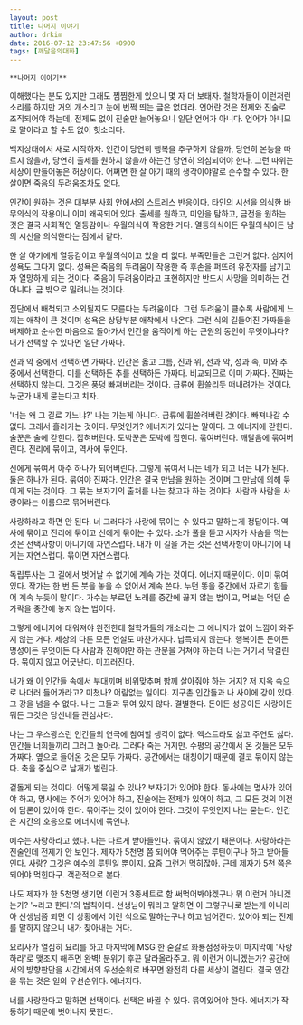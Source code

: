 ```yaml
---
layout: post
title: 나머지 이야기
author: drkim
date: 2016-07-12 23:47:56 +0900
tags: [깨달음의대화]
---
```

   
 


    **나머지 이야기**

  


이해했다는 분도 있지만 그래도 찜찜한게 있으니 몇 자 더 보태자. 철학자들이 이런저런 소리를 하지만 거의 개소리고 눈에 번쩍 띄는 글은 없더라. 언어란 것은 전제와 진술로 조직되어야 하는데, 전제도 없이 진술만 늘어놓으니 일단 언어가 아니다. 언어가 아니므로 말이라고 할 수도 없어 헛소리다. 

  


백지상태에서 새로 시작하자. 인간이 당연히 행복을 추구하지 않을까, 당연히 본능을 따르지 않을까, 당연히 출세를 원하지 않을까 하는건 당연히 의심되어야 한다. 그런 따위는 세상이 만들어놓은 허상이다. 어쩌면 한 살 아기 때의 생각이야말로 순수할 수 있다. 한 살이면 죽음의 두려움조차도 없다. 

  


인간이 원하는 것은 대부분 사회 안에서의 스트레스 반응이다. 타인의 시선을 의식한 바 무의식의 작용이니 이미 왜곡되어 있다. 출세를 원하고, 미인을 탐하고, 금전을 원하는 것은 결국 사회적인 열등감이나 우월의식이 작용한 거다. 열등의식이든 우월의식이든 남의 시선을 의식한다는 점에서 같다. 

  


한 살 아기에게 열등감이고 우월의식이고 있을 리 없다. 부족민들은 그런거 없다. 심지어 성욕도 그다지 없다. 성욕은 죽음의 두려움이 작용한 즉 후손을 퍼뜨려 유전자를 남기고자 열망하게 되는 것이다. 죽음이 두려움이라고 표현하지만 반드시 사망을 의미하는 건 아니다. 금 밖으로 밀려나는 것이다.

  


집단에서 배척되고 소외될지도 모른다는 두려움이다. 그런 두려움이 클수록 사람에게 느끼는 애착이 큰 것이며 성욕은 상당부분 애착에서 나온다. 그런 식의 길들여진 가짜들을 배제하고 순수한 마음으로 돌아가서 인간을 움직이게 하는 근원의 동인이 무엇이냐다? 내가 선택할 수 있다면 일단 가짜다. 

  


선과 악 중에서 선택하면 가짜다. 인간은 옳고 그름, 진과 위, 선과 악, 성과 속, 미와 추 중에서 선택한다. 미를 선택하든 추를 선택하든 가짜다. 비교되므로 이미 가짜다. 진짜는 선택하지 않는다. 그것은 풍덩 빠져버리는 것이다. 급류에 휩쓸리듯 떠내려가는 것이다. 누군가 내게 묻는다고 치자. 

  


'너는 왜 그 길로 가느냐?' 나는 가는게 아니다. 급류에 휩쓸려버린 것이다. 빠져나갈 수 없다. 그래서 흘러가는 것이다. 무엇인가? 에너지가 있다는 말이다. 그 에너지에 갇힌다. 술꾼은 술에 갇힌다. 잡혀버린다. 도박꾼은 도박에 잡힌다. 묶여버린다. 깨달음에 묶여버린다. 진리에 묶이고, 역사에 묶인다. 

  


신에게 묶여서 아주 하나가 되어버린다. 그렇게 묶여서 나는 네가 되고 너는 내가 된다. 둘은 하나가 된다. 묶여야 진짜다. 인간은 결국 만남을 원하는 것이며 그 만남에 의해 묶이게 되는 것이다. 그 묶는 보자기의 출처를 나는 찾고자 하는 것이다. 사람과 사람을 사랑이라는 이름으로 묶어버린다. 

  


사랑하라고 하면 안 된다. 너 그러다가 사랑에 묶이는 수 있다고 말하는게 정답이다. 역사에 묶이고 진리에 묶이고 신에게 묶이는 수 있다. 소가 풀을 뜯고 사자가 사슴을 먹는 것은 선택사항이 아니기에 자연스럽다. 내가 이 길을 가는 것은 선택사항이 아니기에 내게는 자연스럽다. 묶이면 자연스럽다.

  


독립투사는 그 길에서 벗어날 수 없기에 계속 가는 것이다. 에너지 때문이다. 이미 묶여 있다. 작가는 한 번 든 붓을 놓을 수 없어서 계속 쓴다. 누던 똥을 중간에서 자르기 힘들어 계속 누듯이 말이다. 가수는 부르던 노래를 중간에 끊지 않는 법이고, 먹보는 먹던 숟가락을 중간에 놓지 않는 법이다. 

  


그렇게 에너지에 태워져야 완전한데 철학가들의 개소리는 그 에너지가 없어 느낌이 와주지 않는 거다. 세상의 다른 모든 언설도 마찬가지다. 납득되지 않는다. 행복이든 돈이든 명성이든 무엇이든 다 사람과 친해야만 하는 관문을 거쳐야 하는데 나는 거기서 딱걸린다. 묶이지 않고 어긋난다. 미끄러진다. 

  


내가 왜 이 인간들 속에서 부대끼며 비위맞추며 함께 살아줘야 하는 거지? 저 지옥 속으로 나더러 들어가라고? 미쳤나? 어림없는 일이다. 지구촌 인간들과 나 사이에 강이 있다. 그 강을 넘을 수 없다. 나는 그들과 묶여 있지 않다. 결별한다. 돈이든 성공이든 사랑이든 뭐든 그것은 당신네들 관심사다. 

  


나는 그 우스꽝스런 인간들의 연극에 참여할 생각이 없다. 엑스트라도 싫고 주연도 싫다. 인간들 너희들끼리 그러고 놀아라. 그러다 죽는 거지만. 수평의 공간에서 온 것들은 모두 가짜다. 옆으로 들어온 것은 모두 가짜다. 공간에서는 대칭이기 때문에 결코 묶이지 않는다. 축을 중심으로 날개가 벌린다.

  


겉돌게 되는 것이다. 어떻게 묶일 수 있나? 보자기가 있어야 한다. 동사에는 명사가 있어야 하고, 명사에는 주어가 있어야 하고, 진술에는 전제가 있어야 하고, 그 모든 것의 이전에 담론이 있어야 한다. 묶어주는 것이 있어야 한다. 그것이 무엇인지 나는 묻는다. 인간은 시간의 호응으로 에너지에 묶인다. 

  


예수는 사랑하라고 했다. 나는 다르게 받아들인다. 묶이지 않았기 때문이다. 사랑하라는 진술인데 전제가 안 보인다. 제자가 5천명 쯤 되어야 먹어주는 루틴이구나 하고 받아들인다. 사랑? 그것은 예수의 루틴일 뿐이지. 요즘 그런거 먹히잖아. 근데 제자가 5천 쯤은 되어야 먹힌다구. 객관적으로 본다. 

  


나도 제자가 한 5천명 생기면 이런거 3종세트로 함 써먹어봐야겠구나 뭐 이런거 아니겠는가? '~라고 한다.'의 법칙이다. 선생님이 뭐라고 말하면 아 그렇구나로 받는게 아니라 아 선생님쯤 되면 이 상황에서 이런 식으로 말하는구나 하고 넘어간다. 있어야 되는 전제를 말하지 않으니 내가 찾아내는 거다.

  


요리사가 열심히 요리를 하고 마지막에 MSG 한 숟갈로 화룡점정하듯이 마지막에 '사랑하라'로 맺조지 해주면 완벽! 분위기 후끈 달라올라주고. 뭐 이런거 아니겠는가? 공간에서의 방향판단을 시간에서의 우선순위로 바꾸면 완전히 다른 세상이 열린다. 결국 인간을 묶는 것은 일의 우선순위다. 에너지다.

  


너를 사랑한다고 말하면 선택이다. 선택은 바뀔 수 있다. 묶여있어야 한다. 에너지가 작동하기 때문에 벗어나지 못한다.